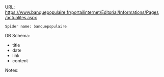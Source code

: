 URL: https://www.banquepopulaire.fr/portailinternet/Editorial/Informations/Pages/actualites.aspx

    Spider name: banquepopulaire

DB Schema:
- title
- date
- link
- content

Notes: